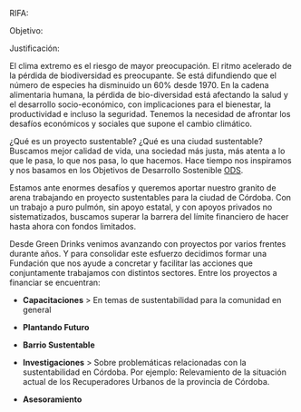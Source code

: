 RIFA:

Objetivo:

Justificación:

El clima extremo es el riesgo de mayor preocupación. El ritmo acelerado de la pérdida de biodiversidad es preocupante. Se está difundiendo que el número de especies ha disminuido un 60% desde 1970. En la cadena alimentaria humana, la pérdida de bio-diversidad está afectando la salud y el desarrollo socio-económico, con implicaciones para el bienestar, la productividad e incluso la seguridad. Tenemos la necesidad de afrontar los desafíos económicos y sociales que supone el cambio climático.

¿Qué es un proyecto sustentable? ¿Qué es una ciudad sustentable? Buscamos mejor calidad de vida, una sociedad más justa, más atenta a lo que le pasa, lo que nos pasa, lo que hacemos. Hace tiempo nos inspiramos y nos basamos en los Objetivos de Desarrollo Sostenible [ODS](https://www.un.org/sustainabledevelopment/es/objetivos-de-desarrollo-sostenible/). 

Estamos ante enormes desafíos y queremos aportar nuestro granito de arena trabajando en proyecto sustentables para la ciudad de Córdoba. Con un trabajo a puro pulmón, sin apoyo estatal, y con apoyos privados no sistematizados, buscamos superar la barrera del límite financiero de hacer hasta ahora con fondos limitados.

Desde Green Drinks venimos avanzando con proyectos por varios frentes durante años. Y para consolidar este esfuerzo decidimos formar una Fundación que nos ayude a concretar y facilitar las acciones que conjuntamente trabajamos con distintos sectores. Entre los proyectos a financiar se encuentran:

+ **Capacitaciones** > En temas de sustentabilidad para la comunidad en general

+ **Plantando Futuro**

+ **Barrio Sustentable**

+ **Investigaciones** > Sobre problemáticas relacionadas con la sustentabilidad en Córdoba. Por ejemplo: Relevamiento de la situación actual de los Recuperadores Urbanos de la provincia de Córdoba.

+ **Asesoramiento**
